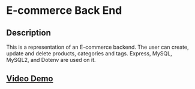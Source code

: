# E-commerce Back End

## Description

This is a representation of an E-commerce backend. The user can create, update and delete products, categories and tags. Express, MySQL, MySQL2, and Dotenv are used on it.

## [Video Demo](https://drive.google.com/file/d/1u7fkOOgdmrLXdsvVOd6yUzA7qX1kvW4y/view?usp=sharing)